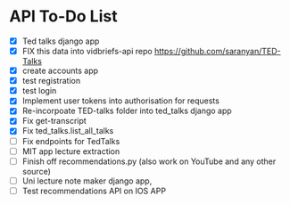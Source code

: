 # API To-Do List

- [X] Ted talks django app
- [X] FIX this data into vidbriefs-api repo https://github.com/saranyan/TED-Talks
- [X] create accounts app
- [X] test registration
- [X] test login
- [X] Implement user tokens into authorisation for requests
- [X] Re-incorpoate TED-talks folder into ted_talks django app
- [X] Fix get-transcript
- [X] Fix ted_talks.list_all_talks
- [ ] Fix endpoints for TedTalks
- [ ] MIT app lecture extraction
- [ ] Finish off recommendations.py (also work on YouTube and any other source)
- [ ] Uni lecture note maker django app,
- [ ] Test recommendations API on IOS APP
